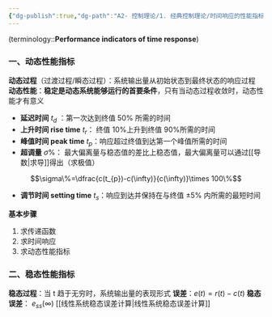 ```yaml
---
{"dg-publish":true,"dg-path":"A2- 控制理论/1. 经典控制理论/时间响应的性能指标.md","permalink":"/A2- 控制理论/1. 经典控制理论/时间响应的性能指标/","dgPassFrontmatter":true,"noteIcon":"","created":"2024-04-16T13:01:27.000+08:00","updated":"2025-09-16T16:24:44.000+08:00"}
---
```


(terminology::**Performance indicators of time response**)

### 一、动态性能指标
**动态过程**（过渡过程/瞬态过程）：系统输出量从初始状态到最终状态的响应过程
**动态性能**：**稳定是动态系统能够运行的首要条件**，只有当动态过程收敛时，动态性能才有意义

- **延迟时间**  $t_{d}$ ：第一次达到终值 $50\%$ 所需的时间
- **上升时间 rise time**  $t_{r}$： 终值 10%上升到终值 90%所需的时间
- **峰值时间 peak time**  $t_{p}$：响应超过终值到达第一个峰值所需的时间
- **超调量** $\sigma\%$：   最大偏离量与稳态值的差比上稳态值，最大偏离量可以通过[[导数\|求导]]得出（求极值）

$$\sigma\%=\dfrac{c(t_{p})-c(\infty)}{c(\infty)}\times 100\%$$

- **调节时间 setting time**  $t_{s}$：响应到达并保持在与终值 $\pm5\%$ 内所需的最短时间

**基本步骤**
1. 求传递函数
2. 求时间响应
3. 求动态性能指标 

### 二、稳态性能指标
**稳态过程**：当 t 趋于无穷时，系统输出量的表现形式
**误差**：$e(t)=r(t)-c(t)$
**稳态误差**：   $e_{ss}(\infty)$  [[线性系统稳态误差计算\|线性系统稳态误差计算]]



